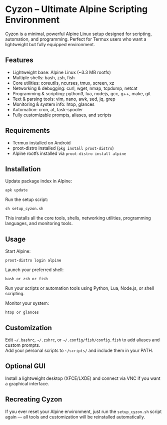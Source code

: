 # Cyzon – Ultimate Alpine Scripting Environment

Cyzon is a minimal, powerful Alpine Linux setup designed for scripting, automation, and programming. Perfect for Termux users who want a lightweight but fully equipped environment.

## Features
- Lightweight base: Alpine Linux (~3.3 MB rootfs)
- Multiple shells: bash, zsh, fish
- Core utilities: coreutils, ncurses, tmux, screen, xz
- Networking & debugging: curl, wget, nmap, tcpdump, netcat
- Programming & scripting: python3, lua, nodejs, gcc, g++, make, git
- Text & parsing tools: vim, nano, awk, sed, jq, grep
- Monitoring & system info: htop, glances
- Automation: cron, at, task-spooler
- Fully customizable prompts, aliases, and scripts

## Requirements
- Termux installed on Android
- proot-distro installed (`pkg install proot-distro`)
- Alpine rootfs installed via `proot-distro install alpine`

## Installation
Update package index in Alpine:
```
apk update
```
Run the setup script:
```
sh setup_cyzon.sh
```
This installs all the core tools, shells, networking utilities, programming languages, and monitoring tools.

## Usage
Start Alpine:
```
proot-distro login alpine
```
Launch your preferred shell:
```
bash or zsh or fish
```
Run your scripts or automation tools using Python, Lua, Node.js, or shell scripting.

Monitor your system:
```
htop or glances
```

## Customization
Edit `~/.bashrc`, `~/.zshrc`, or `~/.config/fish/config.fish` to add aliases and custom prompts.  
Add your personal scripts to `~/scripts/` and include them in your PATH.

## Optional GUI
Install a lightweight desktop (XFCE/LXDE) and connect via VNC if you want a graphical interface.

## Recreating Cyzon
If you ever reset your Alpine environment, just run the `setup_cyzon.sh` script again — all tools and customization will be reinstalled automatically.

